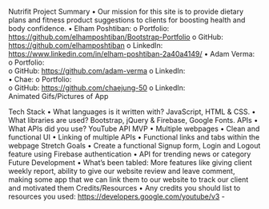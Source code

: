 Nutrifit
Project Summary
•	Our mission for this site is to provide dietary plans and fitness product suggestions to clients for boosting health and body confidence.
•	Elham Poshtiban:
o	Portfolio: https://github.com/elhamposhtiban/Bootstrap-Portfolio
o	GitHub: https://github.com/elhamposhtiban
o	LinkedIn: https://www.linkedin.com/in/elham-poshtiban-2a40a4149/
•	Adam Verma:
o	Portfolio:  
o	GitHub: https://github.com/adam-verma
o	LinkedIn:  
•	Chae:
o	Portfolio:  
o	GitHub: https://github.com/chaejung-50
o	LinkedIn:  
Animated Gifs/Pictures of App
 
Tech Stack
•	What languages is it written with? JavaScript, HTML & CSS.
•	What libraries are used? Bootstrap, jQuery & Firebase, Google Fonts.
APIs
•	What APIs did you use? YouTube API
MVP
•	Multiple webpages
•	Clean and functional UI
•	Linking of multiple APIs
•	Functional links and tabs within the webpage
Stretch Goals
•	Create a functional Signup form, Login and Logout feature using Firebase authentication
•	API for trending news or category
Future Development
•	What’s been tabled: More features like giving client weekly report, ability to give our website review and leave comment, making some app that we can link them to our website to track our client and motivated them 
Credits/Resources
•	Any credits you should list to resources you used: https://developers.google.com/youtube/v3 -  

